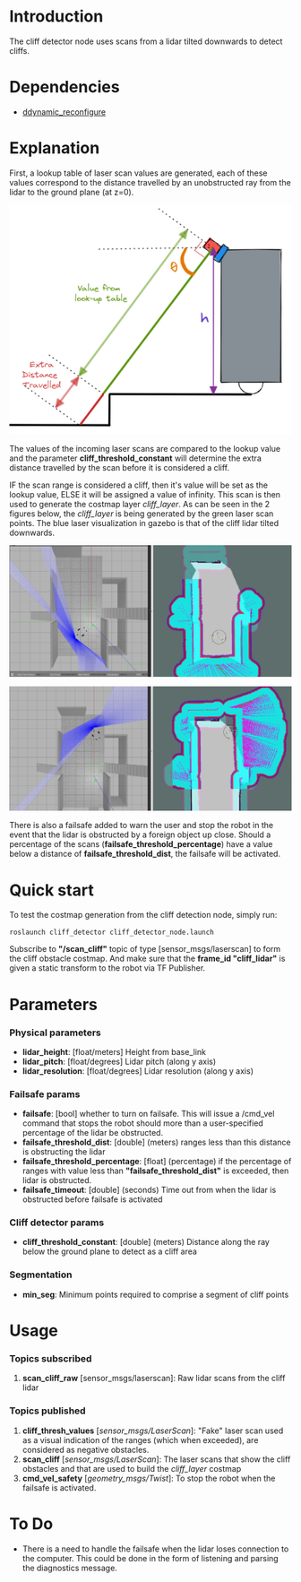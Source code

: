 # Introduction

The cliff detector node uses scans from a lidar tilted downwards to detect cliffs. 

# Dependencies
- [ddynamic_reconfigure](https://github.com/pal-robotics/ddynamic_reconfigure)

# Explanation
First, a lookup table of laser scan values are generated, each of these values correspond to the distance travelled by an unobstructed ray from the lidar to the ground plane (at z=0).

![figure1_cliff](imgs/figure1_cliff.png "figure1_cliff")

The values of the incoming laser scans are compared to the lookup value and the parameter **cliff_threshold_constant** will determine the extra distance travelled by the scan before it is considered a cliff.

IF the scan range is considered a cliff, then it's value will be set as the lookup value, ELSE it will be assigned a value of infinity. This scan is then used to generate the costmap layer *cliff_layer*.
As can be seen in the 2 figures below, the *cliff_layer* is being generated by the green laser scan points. The blue laser visualization in gazebo is that of the cliff lidar tilted downwards.

![cliff_costmap](imgs/cliff_costmap.png "cliff_costmap")

![cliff_costmap2](imgs/cliff_costmap2.png "cliff_costmap2")

There is also a failsafe added to warn the user and stop the robot in the event that the lidar is obstructed by a foreign object up close. Should a percentage of the scans (**failsafe_threshold_percentage**) have a value below a distance of **failsafe_threshold_dist**, the failsafe will be activated.

# Quick start

To test the costmap generation from the cliff detection node, simply run:
```
roslaunch cliff_detector cliff_detector_node.launch
```

Subscribe to **"/scan_cliff"** topic of type [sensor_msgs/laserscan] to form the cliff obstacle costmap. And make sure that the **frame_id "cliff_lidar"** is given a static transform to the robot via TF Publisher.

# Parameters
### Physical parameters
- **lidar_height**: [float/meters] Height from base_link
- **lidar_pitch**: [float/degrees] Lidar pitch (along y axis)
- **lidar_resolution**: [float/degrees] Lidar resolution (along y axis)

### Failsafe params
- **failsafe**: [bool] whether to turn on failsafe. This will issue a /cmd_vel command that stops the robot should more than a user-specified percentage of the lidar be obstructed.
- **failsafe_threshold_dist**: [double] (meters) ranges less than this distance is obstructing the lidar
- **failsafe_threshold_percentage**: [float] (percentage) if the percentage of ranges with value less than **"failsafe_threshold_dist"** is exceeded, then lidar is obstructed.
- **failsafe_timeout**: [double] (seconds) Time out from when the lidar is obstructed before failsafe is activated

### Cliff detector params
- **cliff_threshold_constant**: [double] (meters) Distance along the ray below the ground plane to detect as a cliff area

### Segmentation
- **min_seg**: Minimum points required to comprise a segment of cliff points

# Usage
### Topics subscribed
1.  **scan_cliff_raw** [sensor_msgs/laserscan]: Raw lidar scans from the cliff lidar

### Topics published
1. **cliff_thresh_values** [*sensor_msgs/LaserScan*]: "Fake" laser scan used as a visual indication of the ranges (which when exceeded), are considered as negative obstacles.
2. **scan_cliff** [*sensor_msgs/LaserScan*]: The laser scans that show the cliff obstacles and that are used to build the *cliff_layer* costmap
3. **cmd_vel_safety** [*geometry_msgs/Twist*]: To stop the robot when the failsafe is activated.

# To Do
- There is a need to handle the failsafe when the lidar loses connection to the computer. This could be done in the form of listening and parsing the diagnostics message.